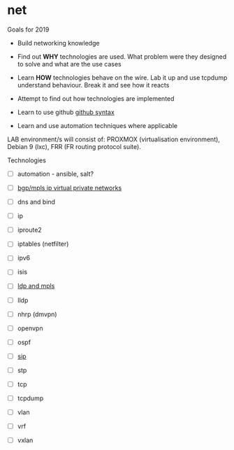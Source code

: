 # net

Goals for 2019

* Build networking knowledge

* Find out **WHY** technologies are used.  What problem were they designed to solve and what are the use cases

* Learn **HOW** technologies behave on the wire.  Lab it up and use tcpdump understand behaviour.  Break it and see how it reacts

* Attempt to find out how technologies are implemented

* Learn to use github [github syntax](https://help.github.com/articles/basic-writing-and-formatting-syntax/)

* Learn and use automation techniques where applicable

LAB environment/s will consist of: PROXMOX (virtualisation environment), Debian 9 (lxc), FRR (FR routing protocol suite).

Technologies

- [ ] automation - ansible, salt?
- [ ] [bgp/mpls ip virtual private networks](https://tools.ietf.org/html/rfc4364)
- [ ] dns and bind
- [ ] ip
- [ ] iproute2
- [ ] iptables (netfilter)
- [ ] ipv6
- [ ] isis
- [ ] [ldp and mpls](https://tools.ietf.org/html/rfc5036) 
- [ ] lldp
- [ ] nhrp (dmvpn)
- [ ] openvpn
- [ ] ospf
- [ ] [sip](https://tools.ietf.org/html/rfc3261)
- [ ] stp
- [ ] tcp
- [ ] tcpdump
- [ ] vlan
- [ ] vrf
- [ ] vxlan




